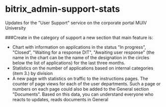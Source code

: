 # bitrix_admin-support-stats
Updates for the "User Support" service on the corporate portal MUIV University

###Create in the category of support a new section that main feature is:

- Chart with information on applications in the status "In progress", "Closed", "Waiting for a response DIT", "Awaiting user response" (the name in the chart can be the name of the designation in the circles below the list of applications) for the last three months.
- Statistics on the number of applications based on internal categories (item 3.) by division
- A new page with statistics on traffic to the instructions pages. The counter of page views for each of the user departments. Such a page or numbers on each page could also be added to the General section "Documents". Based on this data, you can understand everyone who reacts to updates, reads documents in General